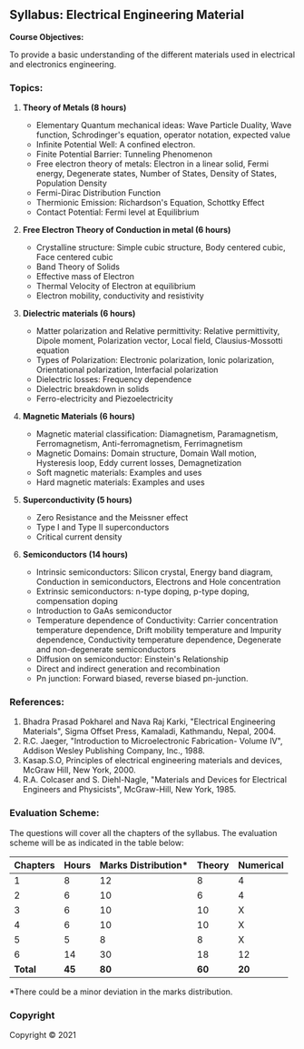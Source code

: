 ## Syllabus: Electrical Engineering Material

**Course Objectives:**

To provide a basic understanding of the different materials used in electrical and electronics engineering.

### Topics:

1. **Theory of Metals (8 hours)**
    * Elementary Quantum mechanical ideas: Wave Particle Duality, Wave function, Schrodinger's equation, operator notation, expected value
    * Infinite Potential Well: A confined electron.
    * Finite Potential Barrier: Tunneling Phenomenon
    * Free electron theory of metals: Electron in a linear solid, Fermi energy, Degenerate states, Number of States, Density of States, Population Density
    * Fermi-Dirac Distribution Function
    * Thermionic Emission: Richardson's Equation, Schottky Effect
    * Contact Potential: Fermi level at Equilibrium

2. **Free Electron Theory of Conduction in metal (6 hours)**
    * Crystalline structure: Simple cubic structure, Body centered cubic, Face centered cubic
    * Band Theory of Solids
    * Effective mass of Electron
    * Thermal Velocity of Electron at equilibrium
    * Electron mobility, conductivity and resistivity

3. **Dielectric materials (6 hours)**
    * Matter polarization and Relative permittivity: Relative permittivity, Dipole moment, Polarization vector, Local field, Clausius-Mossotti equation
    * Types of Polarization: Electronic polarization, Ionic polarization, Orientational polarization, Interfacial polarization
    * Dielectric losses: Frequency dependence
    * Dielectric breakdown in solids
    * Ferro-electricity and Piezoelectricity

4. **Magnetic Materials (6 hours)**
    * Magnetic material classification: Diamagnetism, Paramagnetism, Ferromagnetism, Anti-ferromagnetism, Ferrimagnetism
    * Magnetic Domains: Domain structure, Domain Wall motion, Hysteresis loop, Eddy current losses, Demagnetization
    * Soft magnetic materials: Examples and uses
    * Hard magnetic materials: Examples and uses

5. **Superconductivity (5 hours)**
    * Zero Resistance and the Meissner effect
    * Type I and Type II superconductors
    * Critical current density

6. **Semiconductors (14 hours)**
    * Intrinsic semiconductors: Silicon crystal, Energy band diagram, Conduction in semiconductors, Electrons and Hole concentration
    * Extrinsic semiconductors: n-type doping, p-type doping, compensation doping
    * Introduction to GaAs semiconductor
    * Temperature dependence of Conductivity: Carrier concentration temperature dependence, Drift mobility temperature and Impurity dependence, Conductivity temperature dependence, Degenerate and non-degenerate semiconductors
    * Diffusion on semiconductor: Einstein's Relationship
    * Direct and indirect generation and recombination
    * Pn junction: Forward biased, reverse biased pn-junction.

### References:

1. Bhadra Prasad Pokharel and Nava Raj Karki, "Electrical Engineering Materials", Sigma Offset Press, Kamaladi, Kathmandu, Nepal, 2004.
2. R.C. Jaeger, "Introduction to Microelectronic Fabrication- Volume IV", Addison Wesley Publishing Company, Inc., 1988.
3. Kasap.S.O, Principles of electrical engineering materials and devices, McGraw Hill, New York, 2000.
4. R.A. Colcaser and S. Diehl-Nagle, "Materials and Devices for Electrical Engineers and Physicists", McGraw-Hill, New York, 1985.

### Evaluation Scheme:

The questions will cover all the chapters of the syllabus. The evaluation scheme will be as indicated in the table below:

| Chapters | Hours | Marks Distribution* | Theory | Numerical |
|---|---|---|---|---|
| 1 | 8 | 12 | 8 | 4 |
| 2 | 6 | 10 | 6 | 4 |
| 3 | 6 | 10 | 10 | X |
| 4 | 6 | 10 | 10 | X |
| 5 | 5 | 8 | 8 | X |
| 6 | 14 | 30 | 18 | 12 |
| **Total** | **45** | **80** | **60** | **20** |

*There could be a minor deviation in the marks distribution.

### Copyright

Copyright &copy; 2021
